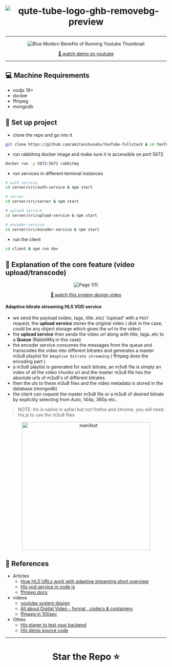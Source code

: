 <h1 align = "center"> 

![qute-tube-logo-ghb-removebg-preview](https://github.com/amitanshusahu/YouTube-fullstack/assets/83657737/6e80619d-998c-42e6-aa76-089bc75ec9a1)

</h1>


---

<div align="center">
    
![Blue Modern Benefits of Running Youtube Thumbnail](https://github.com/amitanshusahu/YouTube-fullstack/assets/83657737/8ca90bc6-c4b3-4d53-8f49-fc0b028c34c2)

[🔴 watch demo on youtube](https://youtu.be/4zdD7xFHhM0)

</div>

---
## 💻 Machine Requirements
- nodjs 19+
- docker
- ffmpeg
- mongodb

## 📌 Set up project
- clone the repo and go into it
```bash
git clone https://github.com/amitanshusahu/YouTube-fullstack & cd YouTube-fullstack
```
- run rabbitmq docker image and make sure it is accessible on port 5672
```bash
docker run -p 5672:5672 rabbitmq
```
- run services in different terminal instances
```bash
# auth service
cd server/src/auth-service & npm start

# server
cd server/src/server & npm start

# upload service
cd server/src/upload-service & npm start

# encoder-service
cd server/src/encoder-service & npm start

```
- run the client
```bash
cd client & npm run dev
```

## 📌 Explanation of the core feature (video upload/transcode)
<div align = "center"> 
    
![Page 1(1)](https://github.com/amitanshusahu/YouTube-fullstack/assets/83657737/49185393-df05-4f26-bbae-443789ce0a6e)

[🔴 watch this system design video](https://www.youtube.com/watch?v=l3AOubKFB1U)

</div>

#### Adaptive bitrate streaming HLS VOD service
- we send the payload (video, tags, title..etc) '/upload' with a `POST` request, the **upload service** stores the original video ( disk in the case, could be any object storage which gives the url to the video)
- the **upload service** then sends the video url along with title, tags..etc to a **Queue** (RabbitMq in this case)
- the encoder service consumes the messages from the queue and transcodes the video into different bitrates and generates a master m3u8 playlist for `Adaptive bitrate streaming` ( ffmpeg does the encoding part )
- a m3u8 playlist is generated for each bitrate, an m3u8 file is simply an index of all the video chunks url and the master m3u8 file has the absolute urls of m3u8's of different bitrates.
- then the uls to these m3u8 files and the video metadata is stored in the database (mongodb)
- the client can request the master m3u8 file or a m3u8 of desired bitrate by explicitly selecting from Auto, 144p, 360p etc..

> NOTE: hls is native in safari but not firefox and chrome, you will need hls.js to use the m3u8 files
> 
<div align = "center"> 
    
<img width="400" alt="manifest" src="https://github.com/amitanshusahu/YouTube-fullstack/assets/83657737/485a563d-a527-41e4-a312-96837bc75208">

</div>

## 📓 References
- Articles
    - [How HLS URLs work with adaptive streaming short overview](https://www.linkedin.com/pulse/how-hls-urls-work-adaptive-streaming-ios-abhinav-jha/)
    - [Hls vod service in node js](https://medium.com/sharma02gaurav/adaptive-bitrate-streaming-hls-vod-service-in-nodejs-8df0d91d2eb4)
    - [ffmpeg docs](https://www.ffmpeg.org/)
- videos
    - [youtube system design](https://www.youtube.com/watch?v=l3AOubKFB1U)
    - [All about Digital Video - format , codecs & containers](https://youtu.be/-4NXxY4maYc)
    - [ffmpeg in 100sec](https://youtu.be/26Mayv5JPz0)
- Othes
    - [Hls player to test your backend](https://hlsjs.video-dev.org/demo/)
    - [Hls demo source code](https://github.com/amitanshusahu/HLS-demo)

---

<h1 align="center"> Star the Repo ⭐ </h1>

